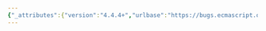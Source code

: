 ```yaml
---
{"_attributes":{"version":"4.4.4+","urlbase":"https://bugs.ecmascript.org/","maintainer":"dherman@mozilla.com"},"bug":{"bug_id":891,"creation_ts":"2012-11-01 11:59:00 -0700","short_desc":"9.1.8.1: \"n\" wrong font","delta_ts":"2012-11-23 09:45:36 -0800","product":"Draft for 6th Edition","component":"editorial issue","version":"Rev 11: October 26, 2012 Draft","rep_platform":"All","op_sys":"All","bug_status":"RESOLVED","resolution":"FIXED","priority":"Normal","bug_severity":"minor","everconfirmed":true,"reporter":{"uid":"jmdyck","name":"Michael Dyck"},"assigned_to":{"uid":"allen","name":"Allen Wirfs-Brock"},"long_desc":[{"commentid":2350,"comment_count":0,"who":{"uid":"jmdyck","name":"Michael Dyck"},"bug_when":"2012-11-01 11:59:11 -0700","thetext":"In 9.1.8.1 \"ToString Applied to the Number Type\",\nsteps 7+8 say:\n    7. If 0 < n <= 21, return ...\n    8. If -6 < n <= 0, return ...\nIn each case, the metavariable \"n\" is in an upright font.\n\nChange it to an italic font."},{"commentid":2375,"comment_count":1,"who":{"uid":"allen","name":"Allen Wirfs-Brock"},"bug_when":"2012-11-01 18:11:52 -0700","thetext":"corrected in rev 12 editor's draft"},{"commentid":2630,"comment_count":2,"who":{"uid":"allen","name":"Allen Wirfs-Brock"},"bug_when":"2012-11-23 09:45:36 -0800","thetext":"corrected in rev 12, Nov. 22, 2012 draft"}]}}
---
```

